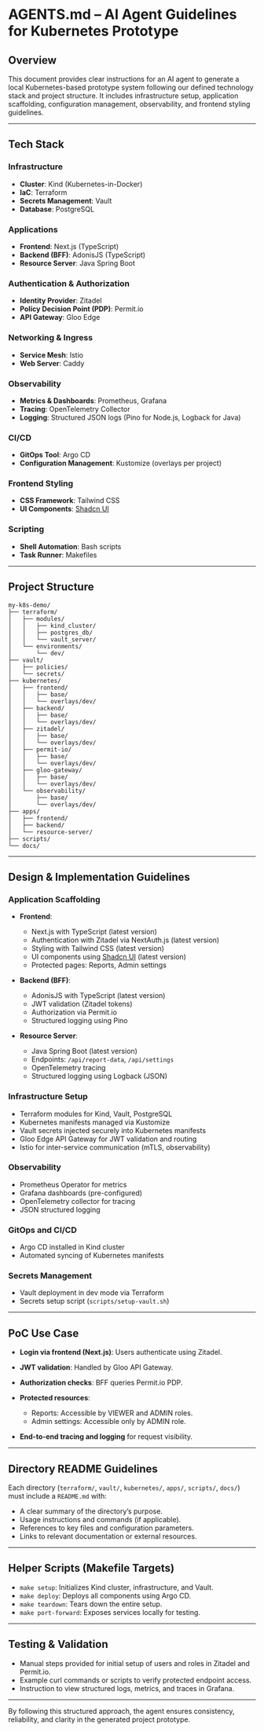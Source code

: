 # AGENTS.md – AI Agent Guidelines for Kubernetes Prototype

## Overview

This document provides clear instructions for an AI agent to generate a local Kubernetes-based prototype system following our defined technology stack and project structure. It includes infrastructure setup, application scaffolding, configuration management, observability, and frontend styling guidelines.

---

## Tech Stack

### Infrastructure

* **Cluster**: Kind (Kubernetes-in-Docker)
* **IaC**: Terraform
* **Secrets Management**: Vault
* **Database**: PostgreSQL

### Applications

* **Frontend**: Next.js (TypeScript)
* **Backend (BFF)**: AdonisJS (TypeScript)
* **Resource Server**: Java Spring Boot

### Authentication & Authorization

* **Identity Provider**: Zitadel
* **Policy Decision Point (PDP)**: Permit.io
* **API Gateway**: Gloo Edge

### Networking & Ingress

* **Service Mesh**: Istio
* **Web Server**: Caddy

### Observability

* **Metrics & Dashboards**: Prometheus, Grafana
* **Tracing**: OpenTelemetry Collector
* **Logging**: Structured JSON logs (Pino for Node.js, Logback for Java)

### CI/CD

* **GitOps Tool**: Argo CD
* **Configuration Management**: Kustomize (overlays per project)

### Frontend Styling

* **CSS Framework**: Tailwind CSS
* **UI Components**: [Shadcn UI](https://ui.shadcn.com/)

### Scripting

* **Shell Automation**: Bash scripts
* **Task Runner**: Makefiles

---

## Project Structure

```plaintext
my-k8s-demo/
├── terraform/
│   ├── modules/
│   │   ├── kind_cluster/
│   │   ├── postgres_db/
│   │   └── vault_server/
│   └── environments/
│       └── dev/
├── vault/
│   ├── policies/
│   └── secrets/
├── kubernetes/
│   ├── frontend/
│   │   ├── base/
│   │   └── overlays/dev/
│   ├── backend/
│   │   ├── base/
│   │   └── overlays/dev/
│   ├── zitadel/
│   │   ├── base/
│   │   └── overlays/dev/
│   ├── permit-io/
│   │   ├── base/
│   │   └── overlays/dev/
│   ├── gloo-gateway/
│   │   ├── base/
│   │   └── overlays/dev/
│   └── observability/
│       ├── base/
│       └── overlays/dev/
├── apps/
│   ├── frontend/
│   ├── backend/
│   └── resource-server/
├── scripts/
└── docs/
```

---

## Design & Implementation Guidelines

### Application Scaffolding

* **Frontend**:

  * Next.js with TypeScript (latest version)
  * Authentication with Zitadel via NextAuth.js (latest version)
  * Styling with Tailwind CSS (latest version)
  * UI components using [Shadcn UI](https://ui.shadcn.com/) (latest version)
  * Protected pages: Reports, Admin settings

* **Backend (BFF)**:

  * AdonisJS with TypeScript (latest version)
  * JWT validation (Zitadel tokens)
  * Authorization via Permit.io
  * Structured logging using Pino

* **Resource Server**:

  * Java Spring Boot (latest version)
  * Endpoints: `/api/report-data`, `/api/settings`
  * OpenTelemetry tracing
  * Structured logging using Logback (JSON)

### Infrastructure Setup

* Terraform modules for Kind, Vault, PostgreSQL
* Kubernetes manifests managed via Kustomize
* Vault secrets injected securely into Kubernetes manifests
* Gloo Edge API Gateway for JWT validation and routing
* Istio for inter-service communication (mTLS, observability)

### Observability

* Prometheus Operator for metrics
* Grafana dashboards (pre-configured)
* OpenTelemetry collector for tracing
* JSON structured logging

### GitOps and CI/CD

* Argo CD installed in Kind cluster
* Automated syncing of Kubernetes manifests

### Secrets Management

* Vault deployment in dev mode via Terraform
* Secrets setup script (`scripts/setup-vault.sh`)

---

## PoC Use Case

* **Login via frontend (Next.js)**: Users authenticate using Zitadel.
* **JWT validation**: Handled by Gloo API Gateway.
* **Authorization checks**: BFF queries Permit.io PDP.
* **Protected resources**:

  * Reports: Accessible by VIEWER and ADMIN roles.
  * Admin settings: Accessible only by ADMIN role.
* **End-to-end tracing and logging** for request visibility.

---

## Directory README Guidelines

Each directory (`terraform/`, `vault/`, `kubernetes/`, `apps/`, `scripts/`, `docs/`) must include a `README.md` with:

* A clear summary of the directory’s purpose.
* Usage instructions and commands (if applicable).
* References to key files and configuration parameters.
* Links to relevant documentation or external resources.

---

## Helper Scripts (Makefile Targets)

* `make setup`: Initializes Kind cluster, infrastructure, and Vault.
* `make deploy`: Deploys all components using Argo CD.
* `make teardown`: Tears down the entire setup.
* `make port-forward`: Exposes services locally for testing.

---

## Testing & Validation

* Manual steps provided for initial setup of users and roles in Zitadel and Permit.io.
* Example curl commands or scripts to verify protected endpoint access.
* Instruction to view structured logs, metrics, and traces in Grafana.

---

By following this structured approach, the agent ensures consistency, reliability, and clarity in the generated project prototype.
